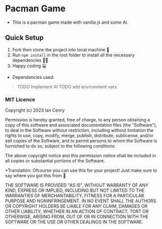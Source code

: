 # Pacman Game
- This is a pacman game made with vanilla js and some AI.

## Quick Setup
1. Fork then clone the project into local machine 🍴
1. Run `npm install` in the root folder to install all the necessary dependencies 👩‍💻
1. Happy coding 💻

* Dependencies used: 

> TODO Implement AI
> TODO add environment vars

### MIT Licence

Copyright (c) 2023 Ian Cenry

Permission is hereby granted, free of charge, to any person obtaining a copy of this software and associated documentation files (the "Software"), to deal in the Software without restriction, including without limitation the rights to use, copy, modify, merge, publish, distribute, sublicense, and/or sell copies of the Software, and to permit persons to whom the Software is furnished to do so, subject to the following conditions:

The above copyright notice and this permission notice shall be included in all copies or substantial portions of the Software.

*Translation: Ofcourse you can use this for your project! Just make sure to say where you got this from 🥳

THE SOFTWARE IS PROVIDED "AS IS", WITHOUT WARRANTY OF ANY KIND, EXPRESS OR IMPLIED, INCLUDING BUT NOT LIMITED TO THE WARRANTIES OF MERCHANTABILITY, FITNESS FOR A PARTICULAR PURPOSE AND NONINFRINGEMENT. IN NO EVENT SHALL THE AUTHORS OR COPYRIGHT HOLDERS BE LIABLE FOR ANY CLAIM, DAMAGES OR OTHER LIABILITY, WHETHER IN AN ACTION OF CONTRACT, TORT OR OTHERWISE, ARISING FROM, OUT OF OR IN CONNECTION WITH THE SOFTWARE OR THE USE OR OTHER DEALINGS IN THE SOFTWARE.